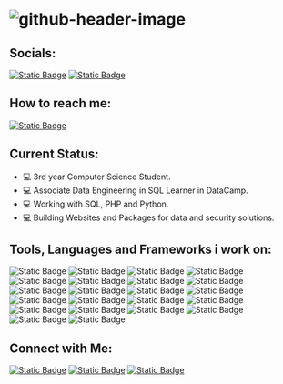 # ![github-header-image](assets/logo_dev2.0.gif)

## Socials:
<a href="https://www.facebook.com/iyaniyan11"><img alt="Static Badge" src="https://img.shields.io/badge/Christian_Garcia-%23d5d5d5?style=for-the-badge&logo=facebook&logoColor=%230A0209"></a>
<a href="https://www.instagram.com/its_iyaniyan?igsh=MXU3bWx2ODhkN3hsNw=="><img alt="Static Badge" src="https://img.shields.io/badge/Christian_Garcia-%23d5d5d5?style=for-the-badge&logo=instagram&logoColor=%230A0209"></a>


## How to reach me:
<a href="mailto:iyaniyan03112003@gmail.com"><img alt="Static Badge" src="https://img.shields.io/badge/Christian_Garcia-%23d5d5d5?style=for-the-badge&logo=gmail&logoColor=%230A0209"></a>

## Current Status:
- 💻 3rd year Computer Science Student.
- 💻 Associate Data Engineering in SQL Learner in DataCamp.
- 💻 Working with SQL, PHP and Python.
- 💻 Building Websites and Packages for data and security solutions.

## Tools, Languages and Frameworks i work on:
![Static Badge](https://img.shields.io/badge/Python-%233776AB?style=for-the-badge&logo=Python&logoColor=white)
![Static Badge](https://img.shields.io/badge/JavaScript-%23F7DF1E?style=for-the-badge&logo=JavaScript&logoColor=black)
![Static Badge](https://img.shields.io/badge/PHP-%234F5D95?style=for-the-badge&logo=Php&logoColor=white&logoSize=auto)
![Static Badge](https://img.shields.io/badge/C%2B%2B-%2300599C?style=for-the-badge&logo=C%2B%2B)
![Static Badge](https://img.shields.io/badge/HTML-%23E44D26?style=for-the-badge&logo=Html5&logoColor=white&logoSize=auto)
![Static Badge](https://img.shields.io/badge/MySQL-%234479A1?style=for-the-badge&logo=MySQL&logoColor=white)
![Static Badge](https://img.shields.io/badge/SQLite-%23003B57?style=for-the-badge&logo=SQLite&logoColor=white)
![Static Badge](https://img.shields.io/badge/Termux-%231E90FF?style=for-the-badge&logo=GNU%20bash&logoColor=white&logoSize=auto)
![Static Badge](https://img.shields.io/badge/MariaDB-%23003545?style=for-the-badge&logo=MariaDB&logoColor=white)
![Static Badge](https://img.shields.io/badge/Flask-%23%23000000?style=for-the-badge&logo=Flask&logoColor=white&logoSize=auto)
![Static Badge](https://img.shields.io/badge/React-%2361DAFB?style=for-the-badge&logo=React&logoColor=black&logoSize=amg)
![Static Badge](https://img.shields.io/badge/Node.Js-%23339933?style=for-the-badge&logo=Node.js&logoColor=white&logoSize=amg)
![Static Badge](https://img.shields.io/badge/Git-%23F05032?style=for-the-badge&logo=Git&logoColor=white&logoSize=amg)
![Static Badge](https://img.shields.io/badge/xampp-%23FB7A24?style=for-the-badge&logo=Xampp&logoColor=white&logoSize=auto)
![Static Badge](https://img.shields.io/badge/Vs_Code-black?style=for-the-badge&logo=Visual-studio-code&logoColor=%23007ACC&logoSize=auto)
![Static Badge](https://img.shields.io/badge/CLion-%23000000?style=for-the-badge&logo=Clion&logoColor=%23fbfbf9)
![Static Badge](https://img.shields.io/badge/Bootstrap-%237952B3?style=for-the-badge&logo=Bootstrap&logoColor=white)
![Static Badge](https://img.shields.io/badge/PyCharm-%2300BFB3?style=for-the-badge&logo=Pycharm&logoColor=black&logoSize=auto)
![Static Badge](https://img.shields.io/badge/Jupyter-black?style=for-the-badge&logo=Jupyter&logoColor=%23F37626&logoSize=auto)
![Static Badge](https://img.shields.io/badge/Numpy-%23013243?style=for-the-badge&logo=Numpy&logoSize=auto)
![Static Badge](https://img.shields.io/badge/Pandas-white?style=for-the-badge&logo=Pandas&logoColor=%23150458&logoSize=auto)
![Static Badge](https://img.shields.io/badge/Figma-%230ACF83?style=for-the-badge&logo=Figma&logoColor=white&logoSize=auto)

## Connect with Me:
<a href="https://www.datacamp.com/portfolio/ja7b1fxd"><img alt="Static Badge" src="https://img.shields.io/badge/DataCamp-black?style=for-the-badge&logo=datacamp"></a> <a href="https://www.kaggle.com/christiangarcia0311"><img alt="Static Badge" src="https://img.shields.io/badge/kaggle-black?style=for-the-badge&logo=kaggle"></a> <a href="https://pypi.org/user/iyaniyan2003/"><img alt="Static Badge" src="https://img.shields.io/badge/Pypi-black?style=for-the-badge&logo=pypi&logoColor=white"></a>
